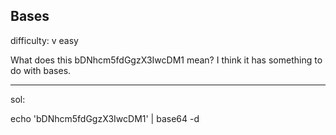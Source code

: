 ## Bases

difficulty: v easy

What does this bDNhcm5fdGgzX3IwcDM1 mean? I think it has something to do with bases.

---

sol:

echo 'bDNhcm5fdGgzX3IwcDM1' | base64 -d
